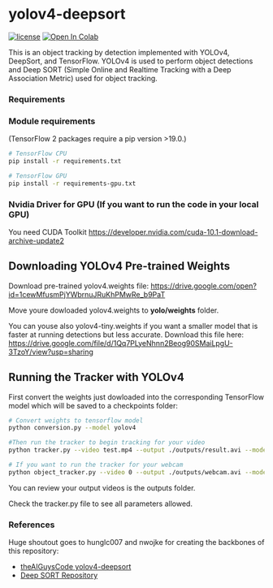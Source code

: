 # yolov4-deepsort
[![license](https://img.shields.io/github/license/mashape/apistatus.svg)](LICENSE)
[![Open In Colab](https://colab.research.google.com/assets/colab-badge.svg)](https://colab.research.google.com/drive/1zmeSTP3J5zu2d5fHgsQC06DyYEYJFXq1?usp=sharing)

This is an object tracking by detection implemented with YOLOv4, DeepSort, and TensorFlow. YOLOv4 is used to perform object detections and Deep SORT (Simple Online and Realtime Tracking with a Deep Association Metric) used for object tracking.

### Requirements
### Module requirements
(TensorFlow 2 packages require a pip version >19.0.)
```bash
# TensorFlow CPU
pip install -r requirements.txt

# TensorFlow GPU
pip install -r requirements-gpu.txt
```
### Nvidia Driver for GPU (If you want to run the code in your local GPU)
You need CUDA Toolkit
https://developer.nvidia.com/cuda-10.1-download-archive-update2

## Downloading YOLOv4 Pre-trained Weights
Download pre-trained yolov4.weights file: https://drive.google.com/open?id=1cewMfusmPjYWbrnuJRuKhPMwRe_b9PaT

Move youre dowloaded yolov4.weights to **yolo/weights** folder.

You can youse also yolov4-tiny.weights if you want a smaller model that is faster at running detections but less accurate. Download this file here: https://drive.google.com/file/d/1Qq7PLyeNhnn2Beog90SMaiLpgU-3TzoY/view?usp=sharing

## Running the Tracker with YOLOv4
First convert the weights just dowloaded into the corresponding TensorFlow model which will be saved to a checkpoints folder:
```bash
# Convert weights to tensorflow model
python conversion.py --model yolov4 

#Then run the tracker to begin tracking for your video
python tracker.py --video test.mp4 --output ./outputs/result.avi --model yolov4

# If you want to run the tracker for your webcam
python object_tracker.py --video 0 --output ./outputs/webcam.avi --model yolov4
```

You can review your output videos is the outputs folder.

Check the tracker.py file to see all parameters allowed.  

### References  

   Huge shoutout goes to hunglc007 and nwojke for creating the backbones of this repository:
  * [theAIGuysCode yolov4-deepsort](https://github.com/theAIGuysCode/yolov4-deepsort)
  * [Deep SORT Repository](https://github.com/nwojke/deep_sort)
